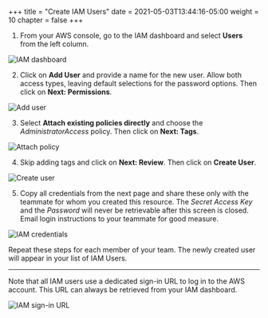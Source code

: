 +++
title = "Create IAM Users"
date = 2021-05-03T13:44:16-05:00
weight = 10
chapter = false
+++

1. From your AWS console, go to the IAM dashboard and select **Users** from the left column.

![IAM dashboard](/iam-dashboard.png?classes=border)

2. Click on **Add User** and provide a name for the new user. Allow both access types, leaving default selections for the password options. Then click on **Next: Permissions**.

![Add user](/iam-add-user.png?classes=border)

3. Select **Attach existing policies directly** and choose the _AdministratorAccess_ policy. Then click on **Next: Tags**.

![Attach policy](/iam-attach-policy.png?classes=border)

4. Skip adding tags and click on **Next: Review**. Then click on **Create User**.

![Create user](/iam-create-user.png?classes=border)

5. Copy all credentials from the next page and share these only with the teammate for whom you created this resource. The _Secret Access Key_ and the _Password_ will never be retrievable after this screen is closed. Email login instructions to your teammate for good measure.

![IAM credentials](/iam-credentials.png?classes=border)

Repeat these steps for each member of your team. The newly created user will appear in your list of IAM Users.

---

Note that all IAM users use a dedicated sign-in URL to log in to the AWS account. This URL can always be retrieved from your IAM dashboard.

![IAM sign-in URL](/iam-signin-url.png?classes=border)
